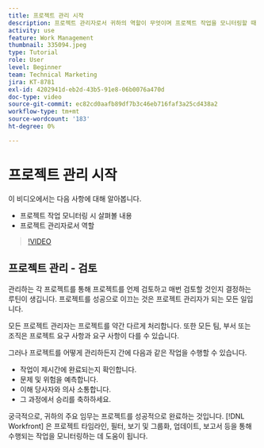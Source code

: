 ```yaml
---
title: 프로젝트 관리 시작
description: 프로젝트 관리자로서 귀하의 역할이 무엇이며 프로젝트 작업을 모니터링할 때 살펴볼 사항에 대해 알아봅니다.
activity: use
feature: Work Management
thumbnail: 335094.jpeg
type: Tutorial
role: User
level: Beginner
team: Technical Marketing
jira: KT-8781
exl-id: 4202941d-eb2d-43b5-91e8-06b0076a470d
doc-type: video
source-git-commit: ec82cd0aafb89df7b3c46eb716faf3a25cd438a2
workflow-type: tm+mt
source-wordcount: '183'
ht-degree: 0%

---
```


# 프로젝트 관리 시작

이 비디오에서는 다음 사항에 대해 알아봅니다.

* 프로젝트 작업 모니터링 시 살펴볼 내용
* 프로젝트 관리자로서 역할

>[!VIDEO](https://video.tv.adobe.com/v/335094/?quality=12&learn=on)

## 프로젝트 관리 - 검토

관리하는 각 프로젝트를 통해 프로젝트를 언제 검토하고 매번 검토할 것인지 결정하는 루틴이 생깁니다. 프로젝트를 성공으로 이끄는 것은 프로젝트 관리자가 되는 모든 일입니다.

모든 프로젝트 관리자는 프로젝트를 약간 다르게 처리합니다. 또한 모든 팀, 부서 또는 조직은 프로젝트 요구 사항과 요구 사항이 다를 수 있습니다.

그러나 프로젝트를 어떻게 관리하든지 간에 다음과 같은 작업을 수행할 수 있습니다.

* 작업이 제시간에 완료되는지 확인합니다.
* 문제 및 위험을 예측합니다.
* 이해 당사자와 의사 소통합니다.
* 그 과정에서 승리를 축하하세요.

궁극적으로, 귀하의 주요 임무는 프로젝트를 성공적으로 완료하는 것입니다. [!DNL Workfront] 은 프로젝트 타임라인, 필터, 보기 및 그룹화, 업데이트, 보고서 등을 통해 수행되는 작업을 모니터링하는 데 도움이 됩니다.

<!---
learn more urls
3 universal principles of project management
What is a project manager?
Project management knowledge areas
9 best practices for effective project management
10 work management problems and how to solve them
--->
